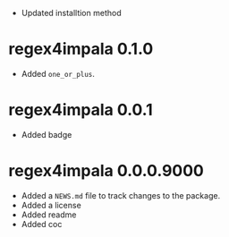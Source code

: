 * Updated installtion method

# regex4impala 0.1.0

* Added `one_or_plus`.

# regex4impala 0.0.1

* Added badge

# regex4impala 0.0.0.9000

* Added a `NEWS.md` file to track changes to the package.
* Added a license
* Added readme
* Added coc
